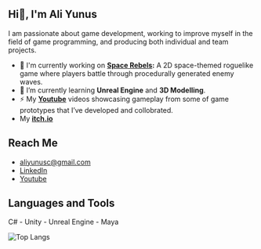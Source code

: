 ## Hi👋, I'm Ali Yunus
I am passionate about game development, working to improve myself in the field of game programming, and producing both individual and team projects.
<!--
**aliyunuscan/AliYunusCAN** is a ✨ _special_ ✨ repository because its `README.md` (this file) appears on your GitHub profile.

Here are some ideas to get you started:

- 🔭 I’m currently working on ...
- 🌱 I’m currently learning ...
- 👯 I’m looking to collaborate on ...
- 🤔 I’m looking for help with ...
- 💬 Ask me about ...
- 📫 How to reach me: ...
- 😄 Pronouns: ...
- ⚡ Fun fact: ...
-->

- 🔭 I'm currently working on **[Space Rebels](https://github.com/aliyunuscan/SpaceRebels):** A 2D space-themed roguelike game where players battle through procedurally generated enemy waves.
- 🌱 I’m currently learning **Unreal Engine** and **3D Modelling**.
- ⚡ My **[Youtube](https://www.youtube.com/@carb0nn)** videos showcasing gameplay from some of game prototypes that I’ve developed and collobrated.
- My **[itch.io](https://carb0nn.itch.io/)**

## Reach Me
- aliyunusc@gmail.com
- [LinkedIn](https://www.linkedin.com/in/ali-yunus-can-2b45aa229/)
- [Youtube](https://www.youtube.com/@carb0nn)

## Languages and Tools
C# - Unity - Unreal Engine - Maya

![Top Langs](https://github-readme-stats.vercel.app/api/top-langs/?username=aliyunuscan&layout=compact)
